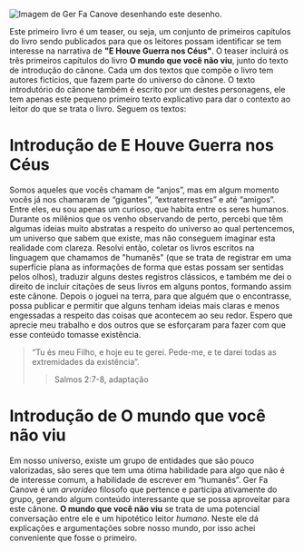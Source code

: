 ![Imagem de Ger Fa Canove desenhando este desenho.](o-mundo-que-voce-nao-viu.jpg)

Este primeiro livro é um teaser, ou seja, um conjunto de primeiros capítulos do livro sendo publicados para que os leitores possam identificar se tem interesse na narrativa de **"E Houve Guerra nos Céus"**. O teaser incluirá os três primeiros capítulos do livro **O mundo que você não viu**, junto do texto de introdução do cânone. Cada um dos textos que compõe o livro tem autores fictícios, que fazem parte do universo do cânone. O texto introdutório do cânone também é escrito por um destes personagens, ele tem apenas este pequeno primeiro texto explicativo para dar o contexto ao leitor do que se trata o livro. Seguem os textos:

# Introdução de E Houve Guerra nos Céus
Somos aqueles que vocês chamam de “anjos”, mas em algum momento vocês já nos chamaram de “gigantes”, “extraterrestres” e até “amigos”. Entre eles, eu sou apenas um curioso, que habita entre os seres humanos.
Durante os milênios que os venho observando de perto, percebi que têm algumas ideias muito abstratas a respeito do universo ao qual pertencemos, um universo que sabem que existe, mas não conseguem imaginar esta realidade com clareza. Resolvi então, coletar os livros escritos na linguagem que chamamos de "humanês" (que se trata de registrar em uma superfície plana as informações de forma que estas possam ser sentidas pelos olhos), traduzir alguns destes registros clássicos, e também me dei o direito de incluir citações de seus livros em alguns pontos, formando assim este cânone. Depois o joguei na terra, para que alguém que o encontrasse, possa publicar e permitir que alguns tenham ideias mais claras e menos engessadas a respeito das coisas que acontecem ao seu redor.
Espero que aprecie meu trabalho e dos outros que se esforçaram para fazer com que esse conteúdo tomasse existência.

> “Tu és meu Filho, e hoje eu te gerei. Pede-me, e te darei todas as extremidades da existência”.
>> Salmos 2:7-8, adaptação

# Introdução de O mundo que você não viu
Em nosso universo, existe um grupo de entidades que são pouco valorizadas, são seres que tem uma ótima habilidade para algo que não é de interesse comum, a habilidade de escrever em “humanês”.
Ger Fa Canove é um *arvorídeo* filosofo que pertence e participa ativamente do grupo, gerando algum conteúdo interessante que se possa aproveitar para este cânone.
**O mundo que você não viu** se trata de uma potencial conversação entre ele e um hipotético leitor *humano*. Neste ele dá explicações e argumentações sobre nosso mundo, por isso achei conveniente que fosse o primeiro.